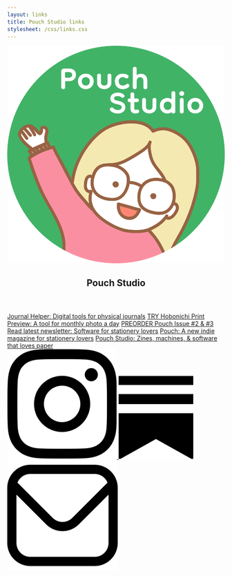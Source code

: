 ```yaml
---
layout: links
title: Pouch Studio links
stylesheet: /css/links.css
---
```


<div class="links">

<header>
  <img src="/images/logo-for-screen.png" id="link-logo">
  <h2>Pouch Studio</h2>

</header>

<div class="list">
  <a href="https://www.journalhelper.com/" target="_blank">Journal Helper: Digital tools for physical journals</a>
  <a href="https://www.journalhelper.com/hobonichi" target="_blank">TRY Hobonichi Print Preview: A tool for monthly photo a day</a>
  <a href="https://shop.pouchmagazine.com/b/preorder-pouch-2-and-3" target="_blank">PREORDER Pouch Issue #2 &amp; #3</a>
  <a href="https://vrklovespaper.substack.com/p/software-for-stationery-lovers" target="_blank">Read latest newsletter: Software for stationery lovers</a>
  <a href="http://pouchmagazine.com/" target="_blank">Pouch: A new indie magazine for stationery lovers</a>
  <a href="https://pouch.studio/" target="_blank">Pouch Studio: Zines, machines, & software that loves paper</a>
</div>

<div class="social-icons">
  <a href="https://www.instagram.com/pouch.studio" target="_blank">
    <img src="/images/instagram-icon.png" class="instagram" />
  </a>
  <a href="https://vrklovespaper.substack.com/" target="_blank">
    <img src="/images/substack.png" class="newsletter" />
  </a>
  <a href="mailto:victoriakirst@gmail.com" target="_blank">
    <img src="/images/email.png" class="email" />
  </a>
</div>

</div>
